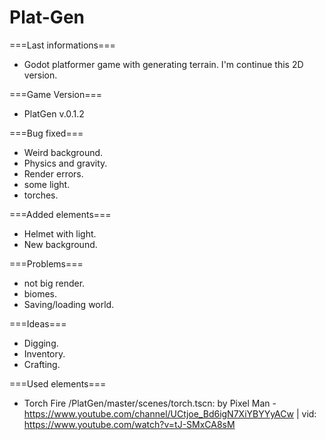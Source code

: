 # Plat-Gen

===Last informations===
 - Godot platformer game with generating terrain. I'm continue this 2D version.

===Game Version===
 - PlatGen v.0.1.2

===Bug fixed===
 - Weird background.
 - Physics and gravity.
 - Render errors.
 - some light.
 - torches.

===Added elements===
 - Helmet with light.
 - New background.

===Problems===
 - not big render.
 - biomes.
 - Saving/loading world.

===Ideas===
 - Digging.
 - Inventory.
 - Crafting.
 
===Used elements===
 - Torch Fire /PlatGen/master/scenes/torch.tscn: by Pixel Man - https://www.youtube.com/channel/UCtjoe_Bd6igN7XiYBYYyACw | vid: https://www.youtube.com/watch?v=tJ-SMxCA8sM

